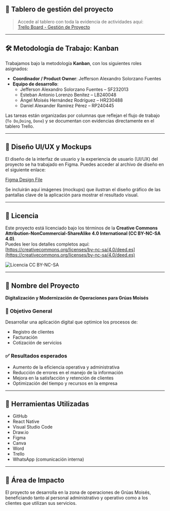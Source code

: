 ## 📌 Tablero de gestión del proyecto

> Accede al tablero con toda la evidencia de actividades aquí:  
[Trello Board - Gestión de Proyecto](https://trello.com/b/i1gB5xgm)

---

## 🛠️ Metodología de Trabajo: Kanban

Trabajamos bajo la metodología **Kanban**, con los siguientes roles asignados:

- **Coordinador / Product Owner**: Jefferson Alexandro Solorzano Fuentes
- **Equipo de desarrollo**:
  - Jefferson Alexandro Solorzano Fuentes – SF232013  
  - Esteban Antonio Lorenzo Benítez – LB240048  
  - Ángel Moisés Hernández Rodríguez – HR230488  
  - Daniel Alexander Ramírez Pérez – RP240445  

Las tareas están organizadas por columnas que reflejan el flujo de trabajo (`To Do`,`Doing`, `Done`) y se documentan con evidencias directamente en el tablero Trello.

---

## 🎨 Diseño UI/UX y Mockups

El diseño de la interfaz de usuario y la experiencia de usuario (UI/UX) del proyecto se ha trabajado en Figma. Puedes acceder al archivo de diseño en el siguiente enlace:

[Figma Design File](https://www.figma.com/design/cZSVfTMjIOG0yr8gNwsORf/Untitled?node-id=0-1&t=ItMW4PkNBBZcVHys-1)

Se incluirán aquí imágenes (mockups) que ilustran el diseño gráfico de las pantallas clave de la aplicación para mostrar el resultado visual.

---

## 📄 Licencia

Este proyecto está licenciado bajo los términos de la **Creative Commons Attribution-NonCommercial-ShareAlike 4.0 International (CC BY-NC-SA 4.0)**.  
Puedes leer los detalles completos aquí: [https://creativecommons.org/licenses/by-nc-sa/4.0/deed.es](https://creativecommons.org/licenses/by-nc-sa/4.0/deed.es)

![Licencia CC BY-NC-SA](https://licensebuttons.net/l/by-nc-sa/4.0/88x31.png)

---

## 📱 Nombre del Proyecto

**Digitalización y Modernización de Operaciones para Grúas Moisés**

### 🎯 Objetivo General

Desarrollar una aplicación digital que optimice los procesos de:
- Registro de clientes
- Facturación
- Cotización de servicios

### ✅ Resultados esperados

- Aumento de la eficiencia operativa y administrativa  
- Reducción de errores en el manejo de la información  
- Mejora en la satisfacción y retención de clientes  
- Optimización del tiempo y recursos en la empresa  

---

## 🧰 Herramientas Utilizadas

- GitHub  
- React Native  
- Visual Studio Code  
- Draw.io  
- Figma  
- Canva  
- Word  
- Trello  
- WhatsApp (comunicación interna)  

---

## 📍 Área de Impacto

El proyecto se desarrolla en la zona de operaciones de Grúas Moisés, beneficiando tanto al personal administrativo y operativo como a los clientes que utilizan sus servicios.
